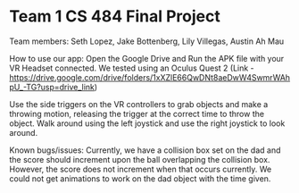 # Team 1 CS 484 Final Project
Team members: Seth Lopez, Jake Bottenberg, Lily Villegas, Austin Ah Mau

How to use our app:
Open the Google Drive and Run the APK file with your VR Headset connected. We tested using an Oculus Quest 2 (Link - https://drive.google.com/drive/folders/1xXZlE66QwDNt8aeDwW4SwmrWAhpU_-TG?usp=drive_link)

Use the side triggers on the VR controllers to grab objects and make a throwing motion, releasing the trigger at the correct time to throw the object. Walk around using the left joystick and use the right joystick to look around.

Known bugs/issues:
Currently, we have a collision box set on the dad and the score should increment upon the ball overlapping the collision box.
However, the score does not increment when that occurs currently.
We could not get animations to work on the dad object with the time given.
